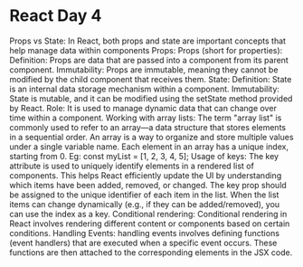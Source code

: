 # React Day 4
Props vs State:
In React, both props and state are important concepts that help manage data within components
Props:
Props (short for properties):
Definition: Props are data that are passed into a component from its parent component.
Immutability: Props are immutable, meaning they cannot be modified by the child component that receives them.
State:
Definition: State is an internal data storage mechanism within a component.
Immutability: State is mutable, and it can be modified using the setState method provided by React.
Role: It is used to manage dynamic data that can change over time within a component.
Working with array lists:
The term "array list" is commonly used to refer to an array—a data structure that stores elements in a sequential order. An array is a way to organize and store multiple values under a single variable name. Each element in an array has a unique index, starting from 0.
Eg: const myList = [1, 2, 3, 4, 5];
Usage of keys:
The key attribute is used to uniquely identify elements in a rendered list of components. This helps React efficiently update the UI by understanding which items have been added, removed, or changed. The key prop should be assigned to the unique identifier of each item in the list.
When the list items can change dynamically (e.g., if they can be added/removed), you can use the index as a key.
Conditional rendering:
	Conditional rendering in React involves rendering different content or components based on certain conditions.
Handling Events:
	handling events involves defining functions (event handlers) that are executed when a specific event occurs. These functions are then attached to the corresponding elements in the JSX code.



